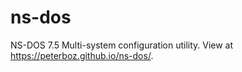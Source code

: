 # ns-dos

NS-DOS 7.5 Multi-system configuration utility. View at https://peterboz.github.io/ns-dos/.

